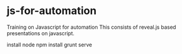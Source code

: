 # js-for-automation
Training on Javascript for automation
This consists of reveal.js based presentations on javascript.

install node
npm install
grunt serve
